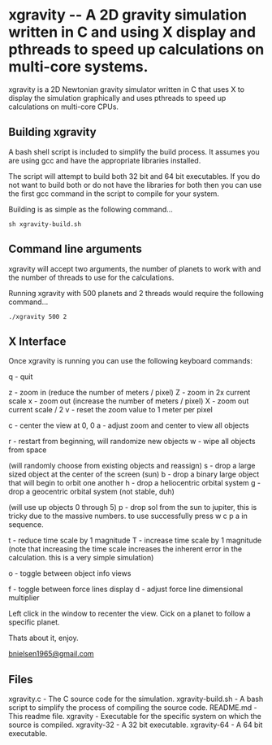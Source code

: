xgravity --  A 2D gravity simulation written in C and using X display and pthreads to speed up calculations on multi-core systems.
==============

xgravity is a 2D Newtonian gravity simulator written in C that uses X to display the simulation graphically and uses pthreads to speed up calculations on multi-core CPUs.

Building xgravity
--------------

A bash shell script is included to simplify the build process. It assumes you are using gcc and have the appropriate libraries installed.

The script will attempt to build both 32 bit and 64 bit executables. If you do not want to build both or do not have the libraries for both then you can use the first gcc command in the script to compile for your system.

Building is as simple as the following command...

    sh xgravity-build.sh


Command line arguments
--------------

xgravity will accept two arguments, the number of planets to work with and the number of threads to use for the calculations.

Running xgravity with 500 planets and 2 threads would require the following command...

    ./xgravity 500 2


X Interface
--------------

Once xgravity is running you can use the following keyboard commands:

q - quit

z - zoom in (reduce the number of meters / pixel)
Z - zoom in 2x current scale
x - zoom out (increase the number of meters / pixel)
X - zoom out current scale / 2
v - reset the zoom value to 1 meter per pixel

c - center the view at 0, 0
a - adjust zoom and center to view all objects

r - restart from beginning, will randomize new objects
w - wipe all objects from space

(will randomly choose from existing objects and reassign)
s - drop a large sized object at the center of the screen (sun)
b - drop a binary large object that will begin to orbit one another
h - drop a heliocentric orbital system
g - drop a geocentric orbital system (not stable, duh)

(will use up objects 0 through 5)
p - drop sol from the sun to jupiter, this is tricky due to the massive numbers. to use successfully press w c p a in sequence.

t - reduce time scale by 1 magnitude
T - increase time scale by 1 magnitude
(note that increasing the time scale increases the inherent error in the calculation. this is a very simple simulation)

o - toggle between object info views

f - toggle between force lines display
d - adjust force line dimensional multiplier

Left click in the window to recenter the view.
Cick on a planet to follow a specific planet.

Thats about it, enjoy.

bnielsen1965@gmail.com


Files
--------------------

xgravity.c - The C source code for the simulation.
xgravity-build.sh - A bash script to simplify the process of compiling the source code.
README.md - This readme file.
xgravity - Executable for the specific system on which the source is compiled.
xgravity-32 - A 32 bit executable.
xgravity-64 - A 64 bit executable.
